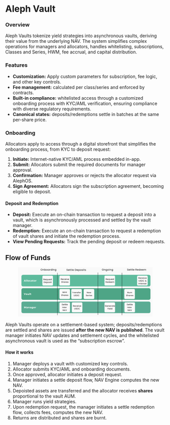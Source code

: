# Aleph Vault

### Overview

Aleph Vaults tokenize yield strategies into asynchronous vaults, deriving their value from the underlying NAV. The system simplifies complex operations for managers and allocators, handles whitelisting, subscriptions, Classes and Series, HWM, fee accrual, and capital distribution.

### Features

* **Customization:** Apply custom parameters for subscription, fee logic, and other key controls.
* **Fee management:** calculated per class/series and enforced by contracts.
* **Built-in compliance:** whitelisted access through a customized onboarding process with KYC/AML verification, ensuring compliance with diverse regulatory requirements.
* **Canonical states:** deposits/redemptions settle in batches at the same per-share price.

### Onboarding

Allocators apply to access through a digital storefront that simplifies the onboarding process, from KYC to deposit request:

1. **Initiate:** Internet-native KYC/AML process embedded in-app.
2. **Submit:** Allocators submit the required documents for manager approval.
3. **Confirmation:** Manager approves or rejects the allocator request via AlephOS.
4. **Sign Agreement:** Allocators sign the subscription agreement, becoming eligible to deposit.

#### **Deposit and Redemption**

* **Deposit:** Execute an on-chain transaction to request a deposit into a vault, which is asynchronously processed and settled by the vault manager.
* **Redemption:** Execute an on-chain transaction to request a redemption of vault shares and initiate the redemption process.
* **View Pending Requests:** Track the pending deposit or redeem requests.

## Flow of Funds

<figure><img src="../../.gitbook/assets/vault-components-diagram.png" alt=""><figcaption></figcaption></figure>

Aleph Vaults operate on a settlement-based system; deposits/redemptions are settled and shares are issued **after the new NAV is published**. The vault manager initiates NAV updates and settlement cycles, and the whitelisted asynchronous vault is used as the “subscription escrow”.

#### How it works

1. Manager deploys a vault with customized key controls.
2. Allocator submits KYC/AML and onboarding documents.
3. Once approved, allocator initiates a deposit request.
4. Manager initiates a settle deposit flow, NAV Engine computes the new NAV.
5. Depoisted assets are transferred and the allocator receives **shares** proportional to the vault AUM.
6. Manager runs yield strategies.
7. Upon redemption request, the manager initiates a settle redemption flow, collects fees, computes the new NAV.
8. Returns are distributed and shares are burnt.
